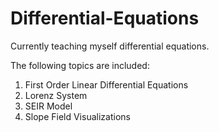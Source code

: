 # Differential-Equations
Currently teaching myself differential equations.

The following topics are included:
1. First Order Linear Differential Equations
2. Lorenz System
3. SEIR Model
4. Slope Field Visualizations
